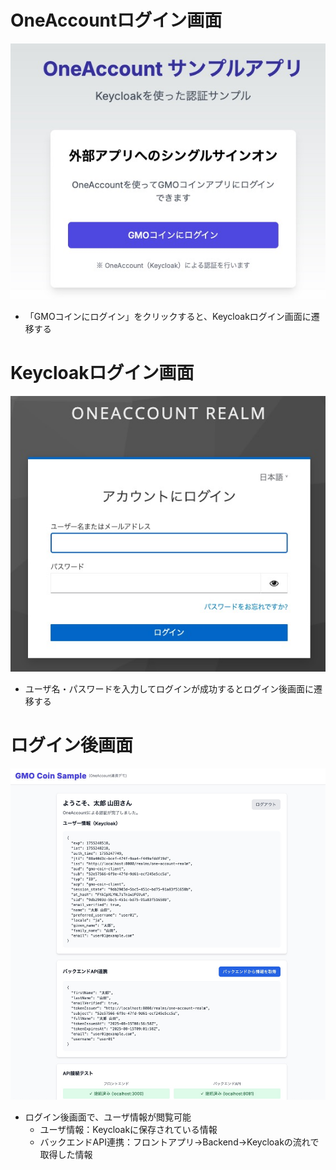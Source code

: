 
# OneAccountログイン画面
![OneAccountログイン画面](./images/OneAccountログイン.jpg)
 - 「GMOコインにログイン」をクリックすると、Keycloakログイン画面に遷移する

# Keycloakログイン画面
![Keycloakログイン画面](./images/Keycloakログイン.jpg)
 - ユーザ名・パスワードを入力してログインが成功するとログイン後画面に遷移する

# ログイン後画面
![ログイン後画面](./images/ログイン後.jpg)
 - ログイン後画面で、ユーザ情報が閲覧可能
   - ユーザ情報：Keycloakに保存されている情報
   - バックエンドAPI連携：フロントアプリ->Backend->Keycloakの流れで取得した情報